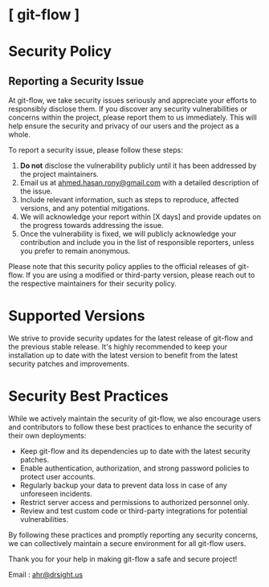# [ git-flow ]

# Security Policy

## Reporting a Security Issue

At git-flow, we take security issues seriously and appreciate your efforts to responsibly disclose them. If you discover any security vulnerabilities or concerns within the project, please report them to us immediately. This will help ensure the security and privacy of our users and the project as a whole.

To report a security issue, please follow these steps:

1. **Do not** disclose the vulnerability publicly until it has been addressed by the project maintainers.
2. Email us at [ahmed.hasan.rony@gmail.com](mailto:ahmed.hasan.rony@gmail.com) with a detailed description of the issue.
3. Include relevant information, such as steps to reproduce, affected versions, and any potential mitigations.
4. We will acknowledge your report within [X days] and provide updates on the progress towards addressing the issue.
5. Once the vulnerability is fixed, we will publicly acknowledge your contribution and include you in the list of responsible reporters, unless you prefer to remain anonymous.

Please note that this security policy applies to the official releases of git-flow. If you are using a modified or third-party version, please reach out to the respective maintainers for their security policy.

# Supported Versions

We strive to provide security updates for the latest release of git-flow and the previous stable release. It's highly recommended to keep your installation up to date with the latest version to benefit from the latest security patches and improvements.

# Security Best Practices

While we actively maintain the security of git-flow, we also encourage users and contributors to follow these best practices to enhance the security of their own deployments:

- Keep git-flow and its dependencies up to date with the latest security patches.
- Enable authentication, authorization, and strong password policies to protect user accounts.
- Regularly backup your data to prevent data loss in case of any unforeseen incidents.
- Restrict server access and permissions to authorized personnel only.
- Review and test custom code or third-party integrations for potential vulnerabilities.

By following these practices and promptly reporting any security concerns, we can collectively maintain a secure environment for all git-flow users.

Thank you for your help in making git-flow a safe and secure project!

Email : [ahr@drsight.us](mailto:ahr@drsight.us)


